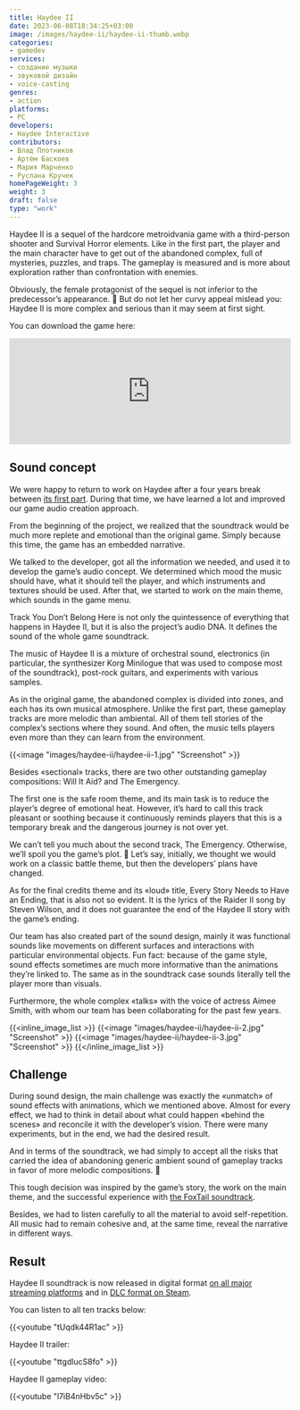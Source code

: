 ```yaml
---
title: Haydee II
date: 2023-06-08T18:34:25+03:00
image: /images/haydee-ii/haydee-ii-thumb.webp
categories: 
- gamedev
services: 
- создание музыки
- звуковой дизайн
- voice-casting
genres:
- action
platforms:
- PC
developers:
- Haydee Interactive
contributors:
- Влад Плотников
- Артём Баскоев
- Мария Марченко
- Руслана Кручек
homePageWeight: 3
weight: 3
draft: false
type: "work"
---
```


Haydee II is a sequel of the hardcore metroidvania game with a third-person shooter and Survival Horror elements. Like in the first part, the player and the main character have to get out of the abandoned complex, full of mysteries, puzzles, and traps. The gameplay is measured and is more about exploration rather than confrontation with enemies.

Obviously, the female protagonist of the sequel is not inferior to the predecessor’s appearance. 🙂 But do not let her curvy appeal mislead you: Haydee II is more complex and serious than it may seem at first sight.

You can download the game here:

<iframe loading="lazy" src="https://store.steampowered.com/widget/1444650/" frameborder="0" width="100%" height="190"></iframe>

## Sound concept

We were happy to return to work on Haydee after a four years break between [its first part](works/haydee). During that time, we have learned a lot and improved our game audio creation approach.

From the beginning of the project, we realized that the soundtrack would be much more replete and emotional than the original game. Simply because this time, the game has an embedded narrative.

We talked to the developer, got all the information we needed, and used it to develop the game’s audio concept. We determined which mood the music should have, what it should tell the player, and which instruments and textures should be used. After that, we started to work on the main theme, which sounds in the game menu.

Track You Don’t Belong Here is not only the quintessence of everything that happens in Haydee II, but it is also the project’s audio DNA. It defines the sound of the whole game soundtrack.

The music of Haydee II is a mixture of orchestral sound, electronics (in particular, the synthesizer Korg Minilogue that was used to compose most of the soundtrack), post-rock guitars, and experiments with various samples.

As in the original game, the abandoned complex is divided into zones, and each has its own musical atmosphere. Unlike the first part, these gameplay tracks are more melodic than ambiental. All of them tell stories of the complex’s sections where they sound. And often, the music tells players even more than they can learn from the environment.

{{<image "images/haydee-ii/haydee-ii-1.jpg" "Screenshot"  >}}

Besides «sectional» tracks, there are two other outstanding gameplay compositions: Will It Aid? and The Emergency.

The first one is the safe room theme, and its main task is to reduce the player’s degree of emotional heat. However, it’s hard to call this track pleasant or soothing because it continuously reminds players that this is a temporary break and the dangerous journey is not over yet.

We can’t tell you much about the second track, The Emergency. Otherwise, we’ll spoil you the game’s plot. 🙂 Let’s say, initially, we thought we would work on a classic battle theme, but then the developers’ plans have changed.

As for the final credits theme and its «loud» title, Every Story Needs to Have an Ending, that is also not so evident. It is the lyrics of the Raider II song by Steven Wilson, and it does not guarantee the end of the Haydee II story with the game’s ending.

Our team has also created part of the sound design, mainly it was functional sounds like movements on different surfaces and interactions with particular environmental objects. Fun fact: because of the game style, sound effects sometimes are much more informative than the animations they’re linked to. The same as in the soundtrack case sounds literally tell the player more than visuals.

Furthermore, the whole complex «talks» with the voice of actress Aimee Smith, with whom our team has been collaborating for the past few years.

{{<inline_image_list >}}
{{<image "images/haydee-ii/haydee-ii-2.jpg" "Screenshot"  >}}
{{<image "images/haydee-ii/haydee-ii-3.jpg" "Screenshot"  >}}
{{</inline_image_list >}}

## Challenge

During sound design, the main challenge was exactly the «unmatch» of sound effects with animations, which we mentioned above. Almost for every effect, we had to think in detail about what could happen «behind the scenes» and reconcile it with the developer’s vision. There were many experiments, but in the end, we had the desired result.

And in terms of the soundtrack, we had simply to accept all the risks that carried the idea of ​​abandoning generic ambient sound of gameplay tracks in favor of more melodic compositions. 🙂

This tough decision was inspired by the game’s story, the work on the main theme, and the successful experience with [the FoxTail soundtrack](works/foxtail).

Besides, we had to listen carefully to all the material to avoid self-repetition. All music had to remain cohesive and, at the same time, reveal the narrative in different ways.

## Result

Haydee II soundtrack is now released in digital format [on all major streaming platforms](https://ampl.ink/wPKLw) and in [DLC format on Steam](https://store.steampowered.com/app/1544610/Haydee_2_Soundtrack/).

You can listen to all ten tracks below:

{{<youtube "tUqdk44R1ac" >}}

Haydee II trailer:

{{<youtube "ttgdlucS8fo" >}}

Haydee II gameplay video:

{{<youtube "l7iB4nHbv5c" >}}